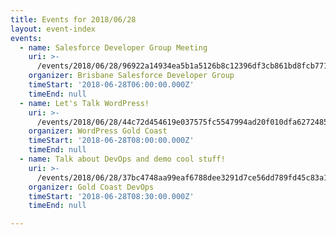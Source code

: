 ```yaml
---
title: Events for 2018/06/28
layout: event-index
events:
  - name: Salesforce Developer Group Meeting
    uri: >-
      /events/2018/06/28/96922a14934ea5b1a5126b8c12396df3cb861bd8fcb77194cf593802fb70f984
    organizer: Brisbane Salesforce Developer Group
    timeStart: '2018-06-28T06:00:00.000Z'
    timeEnd: null
  - name: Let's Talk WordPress!
    uri: >-
      /events/2018/06/28/44c72d454619e037575fc5547994ad20f010dfa627248565650c7c089a786e0c
    organizer: WordPress Gold Coast
    timeStart: '2018-06-28T08:00:00.000Z'
    timeEnd: null
  - name: Talk about DevOps and demo cool stuff!
    uri: >-
      /events/2018/06/28/37bc4748aa99eaf6788dee3291d7ce56dd789fd45c83a17caa6a801908a84897
    organizer: Gold Coast DevOps
    timeStart: '2018-06-28T08:30:00.000Z'
    timeEnd: null

---
```

